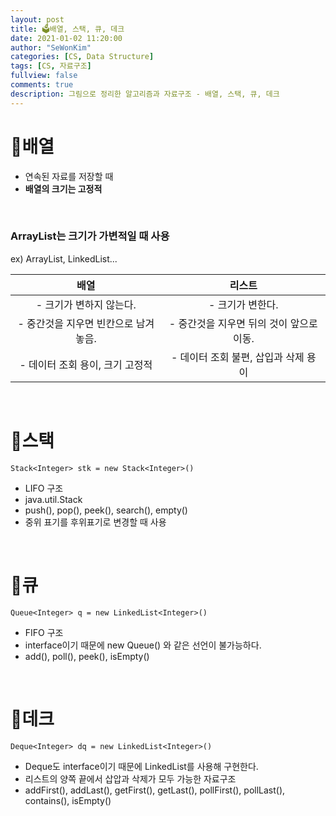 ```yaml
---
layout: post
title: 🗳️배열, 스택, 큐, 데크
date: 2021-01-02 11:20:00
author: "SeWonKim"
categories: [CS, Data Structure]
tags: [CS, 자료구조]
fullview: false
comments: true
description: 그림으로 정리한 알고리즘과 자료구조 - 배열, 스택, 큐, 데크
---
```


# 🍎배열

- 연속된 자료를 저장할 때
- **배열의 크기는 고정적**
  
&nbsp;   

### ArrayList는 크기가 가변적일 때 사용

ex) ArrayList, LinkedList... 


|                 배열                 |                  리스트                  |
| :----------------------------------: | :--------------------------------------: |
|       - 크기가 변하지 않는다.        |             - 크기가 변한다.             |
| - 중간것을 지우면 빈칸으로 남겨놓음. | - 중간것을 지우면 뒤의 것이 앞으로 이동. |
|   - 데이터 조회 용이, 크기 고정적    |   - 데이터 조회 불편, 삽입과 삭제 용이   |

&nbsp;

# 🍍스택

`Stack<Integer> stk = new Stack<Integer>()` 

- LIFO 구조
- java.util.Stack
- push(), pop(), peek(), search(), empty()
- 중위 표기를 후위표기로 변경할 때 사용

&nbsp;  

# 🍑큐

`Queue<Integer> q = new LinkedList<Integer>()` 

- FIFO 구조
- interface이기 때문에 new Queue<Integer>() 와 같은 선언이 불가능하다.
- add(), poll(), peek(), isEmpty() 

&nbsp;  

# 🍐데크

`Deque<Integer> dq = new LinkedList<Integer>()`

- Deque도 interface이기 때문에 LinkedList를 사용해 구현한다.
- 리스트의 양쪽 끝에서 삽압과 삭제가 모두 가능한 자료구조
- addFirst(), addLast(), getFirst(), getLast(), pollFirst(), pollLast(), contains(), isEmpty()

&nbsp;
